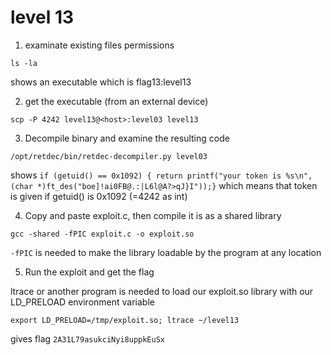 # level 13

1. examinate existing files permissions

```shell
ls -la
```

shows an executable which is flag13:level13

2. get the executable (from an external device)

```shell
scp -P 4242 level13@<host>:level03 level13
```

3. Decompile binary and examine the resulting code

```shell
/opt/retdec/bin/retdec-decompiler.py level03
```

shows `if (getuid() == 0x1092) { return printf("your token is %s\n", (char *)ft_des("boe]!ai0FB@.:|L6l@A?>qJ}I"));}` which means that token is given if getuid() is 0x1092 (=4242 as int)

4. Copy and paste exploit.c, then compile it is as a shared library

```shell
gcc -shared -fPIC exploit.c -o exploit.so
```

`-fPIC` is needed to make the library loadable by the program at any location

5. Run the exploit and get the flag

ltrace or another program is needed to load our exploit.so library with our LD_PRELOAD environment variable

```shell
export LD_PRELOAD=/tmp/exploit.so; ltrace ~/level13
```

gives flag `2A31L79asukciNyi8uppkEuSx`
